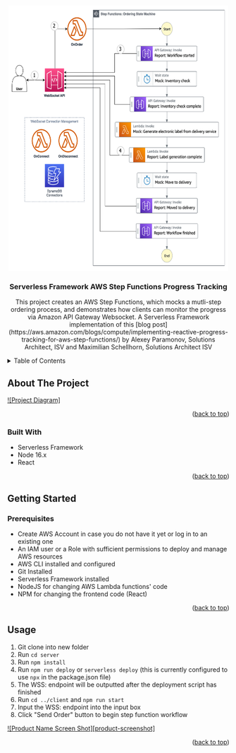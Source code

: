 <!-- PROJECT LOGO -->
<br />
<div align="center">
    <img src="https://github.com/HTLuff/serverless-aws-step-functions-progress-tracking/blob/main/diagram.png?raw=true" alt="Logo" width="500" height="600">

  <h3 align="center">Serverless Framework AWS Step Functions Progress Tracking</h3>

  <p align="center">This project creates an AWS Step Functions, which mocks a mutli-step ordering process, and demonstrates how clients can monitor the progress via Amazon API Gateway Websocket. A Serverless Framework implementation of this [blog post](https://aws.amazon.com/blogs/compute/implementing-reactive-progress-tracking-for-aws-step-functions/) by Alexey Paramonov, Solutions Architect, ISV and Maximilian Schellhorn, Solutions Architect ISV</p>
</div>

<!-- TABLE OF CONTENTS -->
<details>
  <summary>Table of Contents</summary>
  <ol>
    <li>
      <a href="#about-the-project">About The Project</a>
      <ul>
        <li><a href="#built-with">Built With</a></li>
      </ul>
    </li>
    <li>
      <a href="#getting-started">Getting Started</a>
      <ul>
        <li><a href="#prerequisites">Prerequisites</a></li>
      </ul>
    </li>
    <li><a href="#usage">Usage</a></li>
  </ol>
</details>

<!-- ABOUT THE PROJECT -->
## About The Project

[![Project Diagram]](diagram.png)

<p align="right">(<a href="#readme-top">back to top</a>)</p>

### Built With

- Serverless Framework
- Node 16.x
- React

<p align="right">(<a href="#readme-top">back to top</a>)</p>

<!-- GETTING STARTED -->
## Getting Started

### Prerequisites

- Create AWS Account in case you do not have it yet or log in to an existing one
- An IAM user or a Role with sufficient permissions to deploy and manage AWS resources
- AWS CLI installed and configured
- Git Installed
- Serverless Framework installed
- NodeJS for changing AWS Lambda functions' code
- NPM for changing the frontend code (React)

<p align="right">(<a href="#readme-top">back to top</a>)</p>

<!-- USAGE EXAMPLES -->
## Usage

1. Git clone into new folder
2. Run `cd server`
3. Run `npm install`
4. Run `npm run deploy` or `serverless deploy` (this is currently configured to use `npx` in the package.json file)
5. The WSS: endpoint will be outputted after the deployment script has finished
6. Run `cd ../client` and `npm run start`
7. Input the WSS: endpoint into the input box
8. Click "Send Order" button to begin step function workflow

[![Product Name Screen Shot][product-screenshot]](https://github.com/HTLuff/serverless-aws-step-functions-progress-tracking/blob/main/blog_frontend_overview.gif?raw=true)

<p align="right">(<a href="#readme-top">back to top</a>)</p>
